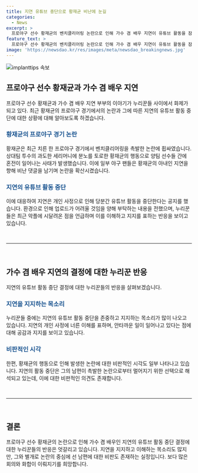 ```yaml
---
title: 지연 유튜브 중단으로 황재균 비난에 눈길
categories:
  - News
excerpt: >
  프로야구 선수 황재균의 벤치클리어링 논란으로 인해 가수 겸 배우 지연이 유튜브 활동을 잠정 중단했다. 지연은 남편에 대한 비난 댓글에 시달려 유튜브 영상 업로드가 어려울 것이라며 구독자들의 양해를 부탁했다. 황재균이 한화 이글스와의 경기에서 벤치클리어링을 일으켜 논란에 휩싸였고, 이로 인해 지연의 SNS와 유튜브에 비난 댓글이 속출하면서 황재균의 분노가 지연에게까지 이어졌다는 사건이다.
feature_text: >
  프로야구 선수 황재균의 벤치클리어링 논란으로 인해 가수 겸 배우 지연이 유튜브 활동을 잠정 중단했다. 지연은 남편에 대한 비난 댓글에 시달려 유튜브 영상 업로드가 어려울 것이라며 구독자들의 양해를 부탁했다. 황재균이 한화 이글스와의 경기에서 벤치클리어링을 일으켜 논란에 휩싸였고, 이로 인해 지연의 SNS와 유튜브에 비난 댓글이 속출하면서 황재균의 분노가 지연에게까지 이어졌다는 사건이다.
image: 'https://newsdao.kr/res/images/meta/newsdao_breakingnews.jpg'
---
```


<p><img src="https://newsdao.kr/res/images/meta/newsdao_breakingnews.jpg" alt="implanttips 속보" /></p>

<h2 data-ke-size="size26">프로야구 선수 황재균과 가수 겸 배우 지연</h2>

<p data-ke-size="size16">프로야구 선수 황재균과 가수 겸 배우 지연 부부의 이야기가 누리꾼들 사이에서 화제가 되고 있다. 최근 황재균의 프로야구 경기에서의 논란과 그에 따른 지연의 유튜브 활동 중단에 대한 상황에 대해 알아보도록 하겠습니다.</p>

<h3><b><span style="color: #1a5490;">황재균의 프로야구 경기 논란</span></b></h3>

<p data-ke-size="size16">황재균은 최근 치른 한 프로야구 경기에서 벤치클리어링을 촉발한 논란에 휩싸였습니다. 상대팀 투수의 과도한 세리머니에 분노를 토로한 황재균의 행동으로 양팀 선수들 간에 혼전이 일어나는 사태가 발생했습니다. 이에 일부 야구 팬들은 황재균의 아내인 지연을 향해 비난 댓글을 남기며 논란을 확산시켰습니다.</p>

<h3><b><span style="color: #1a5490;">지연의 유튜브 활동 중단</span></b></h3>

<p data-ke-size="size16">이에 대응하여 지연은 개인 사정으로 인해 당분간 유튜브 활동을 중단한다는 공지를 했습니다. 환경으로 인해 업로드가 어려울 것임을 양해 부탁하는 내용을 전했으며, 누리꾼들은 최근 악플에 시달려온 점을 언급하며 이를 이해하고 지지를 표하는 반응을 보이고 있습니다.</p>

<p data-ke-size="size16">&nbsp;</p>

<hr>

<p data-ke-size="size16">&nbsp;</p>

<h2 data-ke-size="size26">가수 겸 배우 지연의 결정에 대한 누리꾼 반응</h2>

<p data-ke-size="size16">지연의 유튜브 활동 중단 결정에 대한 누리꾼들의 반응을 살펴보겠습니다.</p>

<h3><b><span style="color: #1a5490;">지연을 지지하는 목소리</span></b></h3>

<p data-ke-size="size16">누리꾼들 중에는 지연의 유튜브 활동 중단을 존중하고 지지하는 목소리가 많이 나오고 있습니다. 지연의 개인 사정에 너른 이해를 표하며, 안타까운 일이 일어나고 있다는 점에 대해 공감과 지지를 보이고 있습니다.</p>

<h3><b><span style="color: #1a5490;">비판적인 시각</span></b></h3>

<p data-ke-size="size16">한편, 황재균의 행동으로 인해 발생한 논란에 대한 비판적인 시각도 일부 나타나고 있습니다. 지연의 활동 중단은 그의 남편이 촉발한 논란으로부터 멀어지기 위한 선택으로 해석되고 있는데, 이에 대한 비판적인 의견도 존재합니다.</p>

<p data-ke-size="size16">&nbsp;</p>

<hr>

<p data-ke-size="size16">&nbsp;</p>

<h2 data-ke-size="size26">결론</h2>

<p data-ke-size="size16">프로야구 선수 황재균의 논란으로 인해 가수 겸 배우인 지연의 유튜브 활동 중단 결정에 대한 누리꾼들의 반응은 엇갈리고 있습니다. 지연을 지지하고 이해하는 목소리도 많지만, 그와 별개로 논란의 중심에 선 남편에 대한 비판도 존재하는 실정입니다. 보다 많은 회의와 화합이 이뤄지기를 희망합니다.</p>


